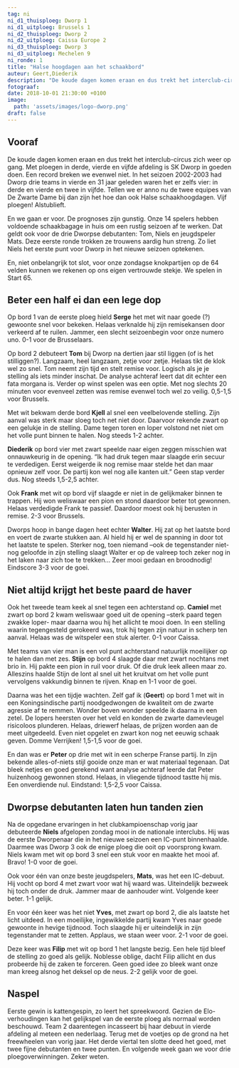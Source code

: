 ```yaml
---
tag: ni
ni_d1_thuisploeg: Dworp 1
ni_d1_uitploeg: Brussels 1
ni_d2_thuisploeg: Dworp 2
ni_d2_uitploeg: Caissa Europe 2
ni_d3_thuisploeg: Dworp 3
ni_d3_uitploeg: Mechelen 9
ni_ronde: 1
title: "Halse hoogdagen aan het schaakbord"
auteur: Geert,Diederik
description: "De koude dagen komen eraan en dus trekt het interclub-circus zich weer op gang. Met ploegen in derde, vierde en vijfde afdeling is SK Dworp in goeden doen. Een record breken we evenwel niet."
fotograaf:
date: 2018-10-01 21:30:00 +0100
image:
  path: 'assets/images/logo-dworp.png'
draft: false
---
```

## Vooraf

De koude dagen komen eraan en dus trekt het interclub-circus zich weer op gang. Met ploegen in derde, vierde en vijfde afdeling is SK Dworp in goeden doen. Een record breken we evenwel niet. In het seizoen 2002-2003 had Dworp drie teams in vierde en 31 jaar geleden waren het er zelfs vier: in derde en vierde en twee in vijfde. Tellen we er anno nu de twee equipes van De Zwarte Dame bij dan zijn het hoe dan ook Halse schaakhoogdagen. Vijf ploegen! Alstublieft.<!--more-->

En we gaan er voor. De prognoses zijn gunstig. Onze 14 spelers hebben voldoende schaakbagage in huis om een rustig seizoen af te werken. Dat geldt ook voor de drie Dworpse debutanten: Tom, Niels en jeugdspeler Mats. Deze eerste ronde trokken ze trouwens aardig hun streng. Zo liet Niels het eerste punt voor Dworp in het nieuwe seizoen optekenen.

En, niet onbelangrijk tot slot, voor onze zondagse knokpartijen op de 64 velden kunnen we rekenen op ons eigen vertrouwde stekje. We spelen in Start 65.

## Beter een half ei dan een lege dop

Op bord 1 van de eerste ploeg hield **Serge** het met wit naar goede (?) gewoonte snel voor bekeken. Helaas verknalde hij zijn remisekansen door verkeerd af te ruilen. Jammer, een slecht seizoenbegin voor onze numero uno. 0-1 voor de Brusselaars.

Op bord 2 debuteert **Tom** bij Dworp na dertien jaar stil liggen (of is het stilliggen?). Langzaam, heel langzaam, zetje voor zetje. Helaas tikt de klok wel zo snel. Tom neemt zijn tijd en stelt remise voor. Logisch als je je stelling als iets minder inschat. De analyse achteraf leert dat dit echter een fata morgana is. Verder op winst spelen was een optie. Met nog slechts 20 minuten voor evenveel zetten was remise evenwel toch wel zo veilig. 0,5-1,5 voor Brussels.

Met wit bekwam derde bord **Kjell** al snel een veelbelovende stelling. Zijn aanval was sterk maar sloeg toch net niet door. Daarvoor rekende zwart op een gelukje in de stelling. Dame tegen toren en loper volstond net niet om het volle punt binnen te halen. Nog steeds 1-2 achter.

**Diederik** op bord vier met zwart speelde naar eigen zeggen misschien wat onnauwkeurig in de opening. “Ik had druk tegen maar slaagde erin secuur te verdedigen. Eerst weigerde ik nog remise maar stelde het dan maar opnieuw zelf voor. De partij kon wel nog alle kanten uit.” Geen stap verder dus. Nog steeds 1,5-2,5 achter.

Ook **Frank** met wit op bord vijf slaagde er niet in de gelijkmaker binnen te trappen.  Hij won weliswaar een pion en stond daardoor beter tot gewonnen. Helaas verdedigde Frank te passief. Daardoor moest ook hij berusten in remise. 2-3 voor Brussels.

Dworps hoop in bange dagen heet echter **Walter**. Hij zat op het laatste bord en voert de zwarte stukken aan. Al hield hij er wel de spanning in door tot het laatste te spelen. Sterker nog, toen niemand –ook de tegenstander niet- nog geloofde in zijn stelling slaagt Walter er op de valreep toch zeker nog in het laken naar zich toe te trekken… Zeer mooi gedaan en broodnodig! Eindscore 3-3 voor de goei.

## Niet altijd krijgt het beste paard de haver

Ook het tweede team keek al snel tegen een achterstand op. **Camiel** met zwart op bord 2 kwam weliswaar goed uit de opening –sterk paard tegen zwakke loper- maar daarna wou hij het allicht te mooi doen. In een stelling waarin tegengesteld gerokeerd was, trok hij tegen zijn natuur in scherp ten aanval. Helaas was de witspeler een stuk alerter. 0-1 voor Caissa.

Met teams van vier man is een vol punt achterstand natuurlijk moeilijker op te halen dan met zes. **Stijn** op bord 4 slaagde daar met zwart nochtans met brio in. Hij pakte een pion in ruil voor druk. Of die druk leek alleen maar zo. Alleszins haalde Stijn de lont al snel uit het kruitvat om het volle punt vervolgens vakkundig binnen te rijven. Knap en 1-1 voor de goei.

Daarna was het een tijdje wachten. Zelf gaf ik (**Geert**) op bord 1 met wit in een Koningsindische partij noodgedwongen de kwaliteit om de zwarte agressie af te remmen. Wonder boven wonder speelde ik daarna in een zetel. De lopers heersten over het veld en konden de zwarte damevleugel risicoloos plunderen. Helaas, driewerf helaas, de prijzen worden aan de meet uitgedeeld. Even niet opgelet en zwart kon nog net eeuwig schaak geven. Domme Verrijken! 1,5-1,5 voor de goei.

En dan was er **Peter** op drie met wit in een scherpe Franse partij. In zijn bekende alles-of-niets stijl gooide onze man er wat materiaal tegenaan. Dat bleek netjes en goed gerekend want analyse achteraf leerde dat Peter huizenhoog gewonnen stond. Helaas, in vliegende tijdnood tastte hij mis. Een onverdiende nul. Eindstand: 1,5-2,5 voor Caissa.

## Dworpse debutanten laten hun tanden zien

Na de opgedane ervaringen in het clubkampioenschap vorig jaar debuteerde **Niels** afgelopen zondag mooi in de nationale interclubs. Hij was de eerste Dworpenaar die in het nieuwe seizoen een IC-punt binnenhaalde. Daarmee was Dworp 3 ook de enige ploeg die ooit op voorsprong kwam. Niels kwam met wit op bord 3 snel een stuk voor en maakte het mooi af. Bravo! 1-0 voor de goei.

Ook voor één van onze beste jeugdspelers, **Mats**, was het een IC-debuut. Hij vocht op bord 4 met zwart voor wat hij waard was. Uiteindelijk bezweek hij toch onder de druk. Jammer maar de aanhouder wint. Volgende keer beter. 1-1 gelijk.

En voor één keer was het niet **Yves**, met zwart op bord 2, die als laatste het licht uitdeed. In een moeilijke, ingewikkelde partij kwam Yves naar goede gewoonte in hevige tijdnood. Toch slaagde hij er uiteindelijk in zijn tegenstander mat te zetten. Applaus, we staan weer voor. 2-1 voor de goei.

Deze keer was **Filip** met wit op bord 1 het langste bezig. Een hele tijd bleef de stelling zo goed als gelijk. Noblesse oblige, dacht Filip allicht en dus probeerde hij de zaken te forceren. Geen goed idee zo bleek want onze man kreeg alsnog het deksel op de neus. 2-2 gelijk voor de goei.

## Naspel

Eerste gewin is kattengespin, zo leert het spreekwoord. Gezien de Elo-verhoudingen kan het gelijkspel van de eerste ploeg als normaal worden beschouwd. Team 2 daarentegen incasseert bij haar debuut in vierde afdeling al meteen een nederlaag. Terug met de voetjes op de grond na het freewheelen van vorig jaar. Het derde viertal ten slotte deed het goed, met twee fijne debutanten en twee punten. En volgende week gaan we voor drie ploegoverwinningen. Zeker weten.
